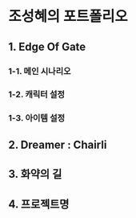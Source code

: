
# 조성혜의 포트폴리오
## 1. Edge Of Gate
### 1-1. 메인 시나리오
### 1-2. 캐릭터 설정
### 1-3. 아이템 설정
## 2. Dreamer : Chairli
## 3. 화약의 길
## 4. 프로젝트명
<!-- 
5-1. 메인
5-2. 캐릭터 설정
5-3. 아이템 설정
5-4. 몬스터 설정
5-5. 배경설정
5-6. 스위치설정
 -->